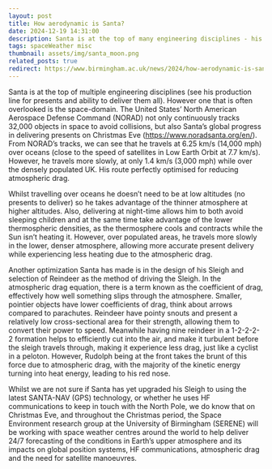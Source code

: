 ```yaml
---
layout: post
title: How aerodynamic is Santa?
date: 2024-12-19 14:31:00
description: Santa is at the top of many engineering disciplines - his production line for presents, for example. However one that is often overlooked is the space-domain (Redirect to University of Birmingham News page)
tags: spaceWeather misc
thumbnail: assets/img/santa_moon.png
related_posts: true
redirect: https://www.birmingham.ac.uk/news/2024/how-aerodynamic-is-santa
---
```


Santa is at the top of multiple engineering disciplines (see his production line for presents and ability to deliver them all). However one that is often overlooked is the space-domain. The United States’ North American Aerospace Defense Command (NORAD) not only continuously tracks 32,000 objects in space to avoid collisions, but also Santa’s global progress in delivering presents on Christmas Eve (https://www.noradsanta.org/en/). From NORAD’s tracks, we can see that he travels at 6.25 km/s (14,000 mph) over oceans (close to the speed of satellites in Low Earth Orbit at 7.7 km/s). However, he travels more slowly, at only 1.4 km/s (3,000 mph) while over the densely populated UK. His route perfectly optimised for reducing atmospheric drag.

Whilst travelling over oceans he doesn’t need to be at low altitudes (no presents to deliver) so he takes advantage of the thinner atmosphere at higher altitudes. Also, delivering at night-time allows him to both avoid sleeping children and at the same time take advantage of the lower thermospheric densities, as the thermosphere cools and contracts while the Sun isn’t heating it. However, over populated areas, he travels more slowly in the lower, denser atmosphere, allowing more accurate present delivery while experiencing less heating due to the atmospheric drag.

Another optimization Santa has made is in the design of his Sleigh and selection of Reindeer as the method of driving the Sleigh. In the atmospheric drag equation, there is a term known as the coefficient of drag, effectively how well something slips through the atmosphere. Smaller, pointier objects have lower coefficients of drag, think about arrows compared to parachutes. Reindeer have pointy snouts and present a relatively low cross-sectional area for their strength, allowing them to convert their power to speed. Meanwhile having nine reindeer in a 1-2-2-2-2 formation helps to efficiently cut into the air, and make it turbulent before the sleigh travels through, making it experience less drag, just like a cyclist in a peloton. However, Rudolph being at the front takes the brunt of this force due to atmospheric drag, with the majority of the kinetic energy turning into heat energy, leading to his red nose.

Whilst we are not sure if Santa has yet upgraded his Sleigh to using the latest SANTA-NAV (GPS) technology, or whether he uses HF communications to keep in touch with the North Pole, we do know that on Christmas Eve, and throughout the Christmas period, the Space Environment research group at the University of Birmingham (SERENE) will be working with space weather centres around the world to help deliver 24/7 forecasting of the conditions in Earth’s upper atmosphere and its impacts on global position systems, HF communications, atmospheric drag and the need for satellite manoeuvres.
